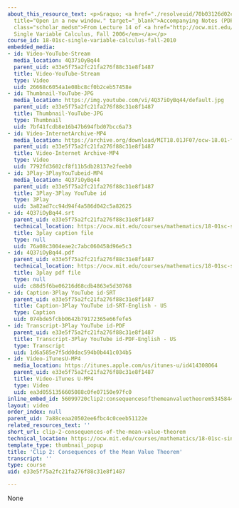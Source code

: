 ```yaml
---
about_this_resource_text: <p>&raquo; <a href="./resolveuid/70b03126d02cdf5b87bc59e6e515bc73"
  title="Open in a new window." target="_blank">Accompanying Notes (PDF)</a></p> <p
  class="scholar_medsm">From Lecture 14 of <a href="http://ocw.mit.edu/courses/mathematics/18-01-single-variable-calculus-fall-2006/video-lectures/"><em>18.01
  Single Variable Calculus, Fall 2006</em></a></p>
course_id: 18-01sc-single-variable-calculus-fall-2010
embedded_media:
- id: Video-YouTube-Stream
  media_location: 4Q37iOyBq44
  parent_uid: e33e5f75a2fc21fa276f88c31e8f1487
  title: Video-YouTube-Stream
  type: Video
  uid: 26668c6054a1e08bc8cf0b2ceb57458e
- id: Thumbnail-YouTube-JPG
  media_location: https://img.youtube.com/vi/4Q37iOyBq44/default.jpg
  parent_uid: e33e5f75a2fc21fa276f88c31e8f1487
  title: Thumbnail-YouTube-JPG
  type: Thumbnail
  uid: 7bf41fcdb8e16b47b694fbd07bcc6a73
- id: Video-InternetArchive-MP4
  media_location: https://archive.org/download/MIT18.01JF07/ocw-18.01-f07-lec14_300k.mp4
  parent_uid: e33e5f75a2fc21fa276f88c31e8f1487
  title: Video-Internet Archive-MP4
  type: Video
  uid: 7792fd3602cf8f11b5db28137e2feeb0
- id: 3Play-3PlayYouTubeid-MP4
  media_location: 4Q37iOyBq44
  parent_uid: e33e5f75a2fc21fa276f88c31e8f1487
  title: 3Play-3Play YouTube id
  type: 3Play
  uid: 3a82ad7cc94d94f4a586d042c5a82625
- id: 4Q37iOyBq44.srt
  parent_uid: e33e5f75a2fc21fa276f88c31e8f1487
  technical_location: https://ocw.mit.edu/courses/mathematics/18-01sc-single-variable-calculus-fall-2010/unit-2-applications-of-differentiation/part-c-mean-value-theorem-antiderivatives-and-differential-equations/session-34-introduction-to-the-mean-value-theorem/clip-2-consequences-of-the-mean-value-theorem/4Q37iOyBq44.srt
  title: 3play caption file
  type: null
  uid: 76a08c3004eae2c7abc060458d96e5c3
- id: 4Q37iOyBq44.pdf
  parent_uid: e33e5f75a2fc21fa276f88c31e8f1487
  technical_location: https://ocw.mit.edu/courses/mathematics/18-01sc-single-variable-calculus-fall-2010/unit-2-applications-of-differentiation/part-c-mean-value-theorem-antiderivatives-and-differential-equations/session-34-introduction-to-the-mean-value-theorem/clip-2-consequences-of-the-mean-value-theorem/4Q37iOyBq44.pdf
  title: 3play pdf file
  type: null
  uid: c88d5f6be06216d68cdb4863e5d30768
- id: Caption-3Play YouTube id-SRT
  parent_uid: e33e5f75a2fc21fa276f88c31e8f1487
  title: Caption-3Play YouTube id-SRT-English - US
  type: Caption
  uid: 074bde5fcbb0642b79172365e66fefe5
- id: Transcript-3Play YouTube id-PDF
  parent_uid: e33e5f75a2fc21fa276f88c31e8f1487
  title: Transcript-3Play YouTube id-PDF-English - US
  type: Transcript
  uid: 1d6a585e7f5dd0dac594b0b441c034b5
- id: Video-iTunesU-MP4
  media_location: https://itunes.apple.com/us/itunes-u/id414308064
  parent_uid: e33e5f75a2fc21fa276f88c31e8f1487
  title: Video-iTunes U-MP4
  type: Video
  uid: ea3d0551356605088c0fe07150e97fc0
inline_embed_id: 56099720clip2:consequencesofthemeanvaluetheorem53458443
layout: video
order_index: null
parent_uid: 7a88ceaa20502ee6fbc4c0ceeb51122e
related_resources_text: ''
short_url: clip-2-consequences-of-the-mean-value-theorem
technical_location: https://ocw.mit.edu/courses/mathematics/18-01sc-single-variable-calculus-fall-2010/unit-2-applications-of-differentiation/part-c-mean-value-theorem-antiderivatives-and-differential-equations/session-34-introduction-to-the-mean-value-theorem/clip-2-consequences-of-the-mean-value-theorem
template_type: thumbnail_popup
title: 'Clip 2: Consequences of the Mean Value Theorem'
transcript: ''
type: course
uid: e33e5f75a2fc21fa276f88c31e8f1487

---
```

None